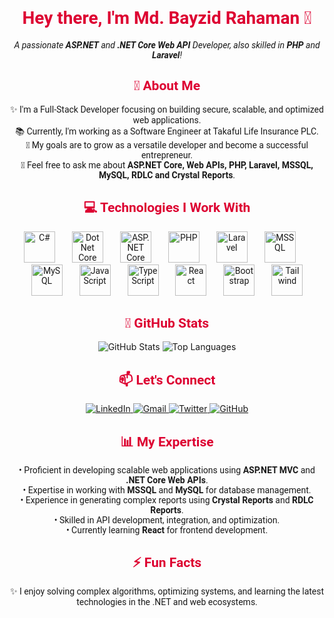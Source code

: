 <h1 align="center" style="font-family: 'Roboto', sans-serif; color: #dd0031;">Hey there, I'm <span style="color:#dd0031;">Md. Bayzid Rahaman</span> 👋</h1>

<p align="center" style="font-family: 'Roboto', sans-serif;">
  <em>A passionate <strong>ASP.NET</strong> and <strong>.NET Core Web API</strong> Developer, also skilled in <strong>PHP</strong> and <strong>Laravel</strong>!</em>
</p>

### 

<h2 align="center" style="font-family: 'Roboto', sans-serif; color: #dd0031;">🚀 About Me</h2>

<p align="center" style="font-family: 'Roboto', sans-serif;">
✨ I'm a Full-Stack Developer focusing on building secure, scalable, and optimized web applications.<br> 
📚 Currently, I'm working as a Software Engineer at Takaful Life Insurance PLC.<br> 
🎯 My goals are to grow as a versatile developer and become a successful entrepreneur.<br>
💬 Feel free to ask me about <strong>ASP.NET Core, Web APIs, PHP, Laravel, MSSQL, MySQL, RDLC and Crystal Reports</strong>.
</p>

### 

<h2 align="center" style="font-family: 'Roboto', sans-serif; color: #dd0031;">💻 Technologies I Work With</h2>

<div align="center" style="font-family: 'Roboto', sans-serif;">
  <!-- C# -->
  <img src="https://cdn.jsdelivr.net/gh/devicons/devicon/icons/csharp/csharp-original.svg" height="50" alt="C#" />
  <img width="20"/>
  <!-- .NET Core -->
  <img src="https://cdn.jsdelivr.net/gh/devicons/devicon/icons/dot-net/dot-net-original.svg" height="50" alt="DotNet Core" />
  <img width="20"/>
  <!-- ASP.NET -->
  <img src="https://cdn.jsdelivr.net/gh/devicons/devicon/icons/dotnetcore/dotnetcore-original.svg" height="50" alt="ASP.NET Core" />
  <img width="20"/>
  <!-- PHP -->
  <img src="https://cdn.jsdelivr.net/gh/devicons/devicon/icons/php/php-original.svg" height="50" alt="PHP" />
  <img width="20"/>
  <!-- Laravel -->
  <img src="https://cdn.jsdelivr.net/gh/devicons/devicon/icons/laravel/laravel-plain.svg" height="50" alt="Laravel" />
  <img width="20"/>
  <!-- MSSQL -->
  <img src="https://cdn.jsdelivr.net/gh/devicons/devicon/icons/microsoftsqlserver/microsoftsqlserver-plain.svg" height="50" alt="MSSQL" />
  <img width="20"/>
  <!-- MySQL -->
  <img src="https://cdn.jsdelivr.net/gh/devicons/devicon/icons/mysql/mysql-original.svg" height="50" alt="MySQL" />
  <img width="20"/>
  <!-- JavaScript -->
  <img src="https://cdn.jsdelivr.net/gh/devicons/devicon/icons/javascript/javascript-original.svg" height="50" alt="JavaScript" />
  <img width="20"/>
  <!-- TypeScript -->
  <img src="https://cdn.jsdelivr.net/gh/devicons/devicon/icons/typescript/typescript-original.svg" height="50" alt="TypeScript" />
  <img width="20"/>
  <!-- React -->
  <img src="https://cdn.jsdelivr.net/gh/devicons/devicon/icons/react/react-original.svg" height="50" alt="React" />
  <img width="20"/>
  <!-- Bootstrap -->
  <img src="https://cdn.jsdelivr.net/gh/devicons/devicon/icons/bootstrap/bootstrap-original.svg" height="50" alt="Bootstrap" />
  <img width="20"/>
  <!-- Tailwind CSS -->
  <img src="https://cdn.jsdelivr.net/gh/devicons/devicon/icons/tailwindcss/tailwindcss-original-wordmark.svg" height="50" alt="Tailwind" />
</div>

### 

<h2 align="center" style="font-family: 'Roboto', sans-serif; color: #dd0031;">🌟 GitHub Stats</h2>

<div align="center">
  <img src="https://github-readme-stats.vercel.app/api?username=your-username&show_icons=true&theme=angular&hide_border=true&hide_title=true" alt="GitHub Stats" />
  <img src="https://github-readme-stats.vercel.app/api/top-langs/?username=your-username&layout=compact&theme=angular&hide_border=true" alt="Top Languages" />
</div>

### 

<h2 align="center" style="font-family: 'Roboto', sans-serif; color: #dd0031;">📫 Let's Connect</h2>

<div align="center">
  <a href="https://linkedin.com/in/your-linkedin" target="_blank">
    <img src="https://img.shields.io/badge/LinkedIn-%230077B5.svg?&style=for-the-badge&logo=linkedin&logoColor=white" alt="LinkedIn" />
  </a>
  <a href="mailto:your-email@gmail.com" target="_blank">
    <img src="https://img.shields.io/badge/Gmail-D14836?style=for-the-badge&logo=gmail&logoColor=white" alt="Gmail" />
  </a>
  <a href="https://twitter.com/your-twitter" target="_blank">
    <img src="https://img.shields.io/badge/Twitter-%231DA1F2.svg?&style=for-the-badge&logo=twitter&logoColor=white" alt="Twitter" />
  </a>
  <a href="https://github.com/your-username" target="_blank">
    <img src="https://img.shields.io/badge/GitHub-%23121011.svg?&style=for-the-badge&logo=github&logoColor=white" alt="GitHub" />
  </a>
</div>

### 

<h2 align="center" style="font-family: 'Roboto', sans-serif; color: #dd0031;">📊 My Expertise</h2>

<p align="center" style="font-family: 'Roboto', sans-serif;">
• Proficient in developing scalable web applications using <strong>ASP.NET MVC</strong> and <strong>.NET Core Web APIs</strong>.<br>
• Expertise in working with <strong>MSSQL</strong> and <strong>MySQL</strong> for database management.<br>
• Experience in generating complex reports using <strong>Crystal Reports</strong> and <strong>RDLC Reports</strong>.<br>
• Skilled in API development, integration, and optimization.<br>
• Currently learning <strong>React</strong> for frontend development.
</p>

### 

<h2 align="center" style="font-family: 'Roboto', sans-serif; color: #dd0031;">⚡ Fun Facts</h2>

<p align="center" style="font-family: 'Roboto', sans-serif;">✨ I enjoy solving complex algorithms, optimizing systems, and learning the latest technologies in the .NET and web ecosystems.</p>
